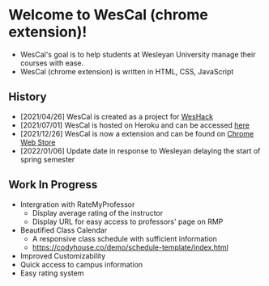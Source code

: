 ﻿# Welcome to WesCal (chrome extension)!

- WesCal's goal is to help students at Wesleyan University manage their courses with ease. 
- WesCal (chrome extension) is written in HTML, CSS, JavaScript 

## History
* [2021/04/26] WesCal is created as a project for [WesHack](https://www.weshack.org/)
* [2021/07/01] WesCal is hosted on Heroku and can be accessed [here](https://wescal.tech/)
* [2021/12/26] WesCal is now a extension and can be found on [Chrome Web Store](https://chrome.google.com/webstore/detail/wescal/hmagkpiecncbialoehammnfdkidmmlef?hl=en&authuser=0)
* [2022/01/06] Update date in response to Wesleyan delaying the start of spring semester

## Work In Progress 
- Intergration with RateMyProfessor 
	- Display average rating of the instructor 
	- Display URL for easy access to professors' page on RMP
-  Beautified Class Calendar 
	-  A responsive class schedule with sufficient information 
	- https://codyhouse.co/demo/schedule-template/index.html
- Improved Customizability 
- Quick access to campus information 
- Easy rating system

